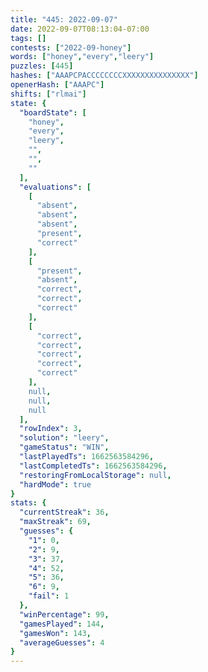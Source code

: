 ```yaml
---
title: "445: 2022-09-07"
date: 2022-09-07T08:13:04-07:00
tags: []
contests: ["2022-09-honey"]
words: ["honey","every","leery"]
puzzles: [445]
hashes: ["AAAPCPACCCCCCCCXXXXXXXXXXXXXXX"]
openerHash: ["AAAPC"]
shifts: ["rlmai"]
state: {
  "boardState": [
    "honey",
    "every",
    "leery",
    "",
    "",
    ""
  ],
  "evaluations": [
    [
      "absent",
      "absent",
      "absent",
      "present",
      "correct"
    ],
    [
      "present",
      "absent",
      "correct",
      "correct",
      "correct"
    ],
    [
      "correct",
      "correct",
      "correct",
      "correct",
      "correct"
    ],
    null,
    null,
    null
  ],
  "rowIndex": 3,
  "solution": "leery",
  "gameStatus": "WIN",
  "lastPlayedTs": 1662563584296,
  "lastCompletedTs": 1662563584296,
  "restoringFromLocalStorage": null,
  "hardMode": true
}
stats: {
  "currentStreak": 36,
  "maxStreak": 69,
  "guesses": {
    "1": 0,
    "2": 9,
    "3": 37,
    "4": 52,
    "5": 36,
    "6": 9,
    "fail": 1
  },
  "winPercentage": 99,
  "gamesPlayed": 144,
  "gamesWon": 143,
  "averageGuesses": 4
}
---
```


<!-- more -->

